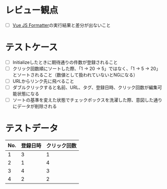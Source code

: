 # レビュー観点

- [ ] [Vue JS Formatter](https://mtp.tools/formatters/vue-formatter)の実行結果と差分が出ないこと

# テストケース

- [ ] Initializeしたときに期待通りの件数が登録されること
- [ ] クリック回数順にソートした際、「1 -> 20 -> 5」ではなく、「1 -> 5 -> 20」とソートされること（数値として扱われていないとNGになる）
- [ ] URLからリンク先に飛べること
- [ ] ダブルクリックすると名前、URL、タグ、登録日時、クリック回数が編集可能状態になる
- [ ] ソートの基準を変えた状態でチェックボックスを洗濯した際、意図した通りにデータが削除される

# テストデータ

|No.|登録日時|クリック回数|
|---|---|---|
|1|3|1|
|2|1|4|
|3|4|3|
|4|2|2|